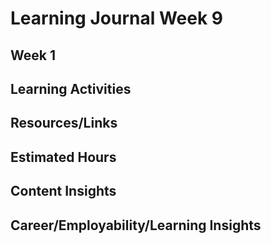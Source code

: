 # Learning Journal Week 9
## Week 1
## Learning Activities

## Resources/Links

## Estimated Hours

## Content Insights

## Career/Employability/Learning Insights
